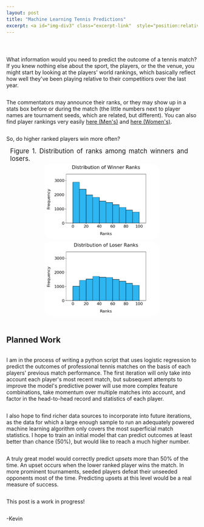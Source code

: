 ```yaml
---
layout: post
title: "Machine Learning Tennis Predictions"
excerpt: <a id="img-div3" class="excerpt-link"  style="position:relative"  href="https://kevinrosenfield.com/Predict-Tennis/"><img width = "50%", height = "auto" src="/images/tennis_analytics.jpeg" alt="obtained from https://www.pinnacle.com/"><div id="img-box3" class="img-box">Read More</div></a>
---
```

<div style="display:grid">

<p>
</p>

<p>
What information would you need to predict the outcome of a tennis match? If you knew nothing else about the sport, the players, or the the venue, you might start by looking at the players' world rankings, which basically reflect how well they've been playing relative to their competitiors over the last year.
</p>

<p>
The  commentators may announce their ranks, or they may show up in a stats box before or during the match (the little numbers next to player names are tournament seeds, which are related, but different). You can also find player rankings very easily <a href="https://www.atptour.com/en/rankings/singles">here (Men's)</a> and <a href="https://www.atptour.com/en/rankings/singles">here (Women's)</a>.
</p>

<p>
So, do higher ranked players win more often? 
</p>

<div style="display:flex;flex-direction:column;align-items:center;font-size: calc(10px + 0.5vw);justify-self: center;">
  <div style="margin-left: 2%;margin-right: 5%;text-align:justify;font-size:calc(12px + 0.5vw)">
    Figure 1. Distribution of ranks among match winners and losers.
  </div>
  <div style="display:flex;flex-direction:row;flex-wrap:wrap;justify-content:center;">
    <div style="background-color:white;margin:3px;border-radius:20px;width:49%;height:fit-content;min-width:300px;">
      <img src="/images/tennis_ranks_win.png" width="47%" height=auto style="border-radius: 11px;width:90%">
    </div>
    <div style="background-color:white;margin:3px;border-radius:20px;width:49%;height:fit-content;min-width:300px;">
      <img src="/images/tennis_ranks_los.png" width="47%" height=auto style="border-radius: 11px;width:90%">
    </div>
  </div>
</div>

<br>

<h2>Planned Work</h2>

<p>
I am in the process of writing a python script that uses logistic regression to predict the outcomes of professional tennis matches on the basis of each players' previous match performance. The first iteration will only take into account each player's most recent match, but subsequent attempts to improve the model's predictive power will use more complex feature combinations, take momentum over multiple matches into account, and factor in the head-to-head record and statistics of each player.
</p>

<p>
I also hope to find richer data sources to incorporate into future iterations, as the data for which a large enough sample to run an adequately powered machine learning algorithm only covers the most superficial match statistics. I hope to train an initial model that can predict outcomes at least better than chance (50%), but would like to reach a much higher number.
</p>

<p>
A truly great model would correctly predict <i>upsets</i> more than 50% of the time. An upset occurs when the lower ranked player wins the match. In more prominent tournaments, seeded players defeat their unseeded opponents most of the time. Predicting upsets at this level would be a real measure of success.
</p>

<p>
This post is a work in progress!
</p>

<p>
-Kevin
</p>
</div>
